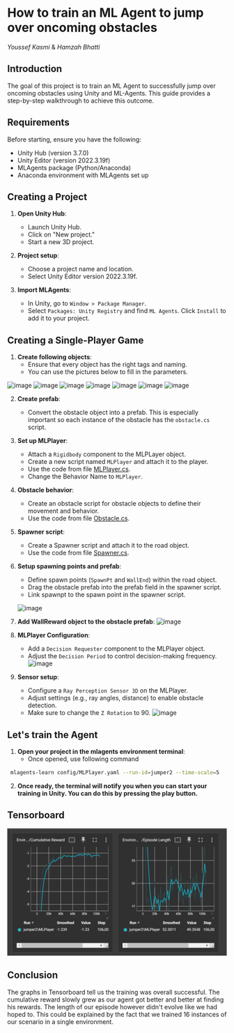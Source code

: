 # How to train an ML Agent to jump over oncoming obstacles

*Youssef Kasmi*  & *Hamzah Bhatti*

## Introduction

The goal of this project is to train an ML Agent to successfully jump over oncoming obstacles using Unity and ML-Agents. This guide provides a step-by-step walkthrough to achieve this outcome.

## Requirements

Before starting, ensure you have the following:

- Unity Hub (version 3.7.0)
- Unity Editor (version 2022.3.19f)
- MLAgents package (Python/Anaconda)
- Anaconda environment with MLAgents set up

## Creating a Project

1. **Open Unity Hub**:
   - Launch Unity Hub.
   - Click on "New project."
   - Start a new 3D project.

2. **Project setup**:
   - Choose a project name and location.
   - Select Unity Editor version 2022.3.19f.

2. **Import MLAgents**:
   - In Unity, go to `Window > Package Manager`.
   - Select `Packages: Unity Registry` and find `ML Agents`. Click `Install` to add it to your project.

## Creating a Single-Player Game

1. **Create following objects**:
   - Ensure that every object has the right tags and naming.
   - You can use the pictures below to fill in the parameters.
     
![image](https://github.com/AP-IT-GH/jumper-assignment-yfish1/assets/73119869/0689f624-79a7-4d1e-89b6-48e8b05ee213)
![image](https://github.com/AP-IT-GH/jumper-assignment-yfish1/assets/73119869/ddbe49df-2a44-4312-8c62-b63a7fc0971b)
![image](https://github.com/AP-IT-GH/jumper-assignment-yfish1/assets/73119869/efe7dcd6-867d-422e-934f-f5f827d0f08f)
![image](https://github.com/AP-IT-GH/jumper-assignment-yfish1/assets/73119869/a9110fb6-66e8-49d0-837f-c9bf7c524dfc)
![image](https://github.com/AP-IT-GH/jumper-assignment-yfish1/assets/73119869/229f1056-bda7-4866-8a80-7a827cc5c407)
![image](https://github.com/AP-IT-GH/jumper-assignment-yfish1/assets/73119869/93433ae1-4118-4182-8868-0babdaaa7098)
![image](https://github.com/AP-IT-GH/jumper-assignment-yfish1/assets/73119869/d0bad0bd-ea48-447c-a187-53d4b976f555)


2. **Create prefab**:
   - Convert the obstacle object into a prefab. This is especially important so each instance of the obstacle has the `obstacle.cs` script.

3. **Set up MLPlayer**:
   - Attach a `Rigidbody` component to the MLPLayer object.
   - Create a new script named `MLPlayer` and attach it to the player.
   - Use the code from file [MLPlayer.cs](https://github.com/AP-IT-GH/jumper-assignment-hamzahbhatti/blob/main/Assets/MLPlayer.cs).
   - Change the Behavior Name to `MLPlayer`.

4. **Obstacle behavior**:
   - Create an obstacle script for obstacle objects to define their movement and behavior.
   - Use the code from file [Obstacle.cs](https://github.com/AP-IT-GH/jumper-assignment-hamzahbhatti/blob/main/Assets/Obstacle.cs).

5. **Spawner script**:
   - Create a Spawner script and attach it to the road object.
   - Use the code from file [Spawner.cs](https://github.com/AP-IT-GH/jumper-assignment-hamzahbhatti/blob/main/Assets/Spawner.cs).

6. **Setup spawning points and prefab**:
   - Define spawn points (`SpawnPt` and `WallEnd`) within the road object.
   - Drag the obstacle prefab into the prefab field in the spawner script.
   - Link spawnpt to the spawn point in the spawner script.
   
   ![image](https://github.com/AP-IT-GH/jumper-assignment-yfish1/assets/73119869/7bba38e4-e9e8-4ffa-b703-feff3b00f91a)

7. **Add WallReward object to the obstacle prefab**:
    ![image](https://github.com/AP-IT-GH/jumper-assignment-yfish1/assets/73119869/5f040ae9-5f25-415e-95bc-c5b583d45393)

8. **MLPlayer Configuration**:
    - Add a `Decision Requester` component to the MLPlayer object.
    - Adjust the `Decision Period` to control decision-making frequency.
    ![image](https://github.com/AP-IT-GH/jumper-assignment-yfish1/assets/73119869/a59fbb28-7db0-44a3-accb-2c6998a3546b)

10. **Sensor setup**:
    - Configure a `Ray Perception Sensor 3D` on the MLPlayer.
    - Adjust settings (e.g., ray angles, distance) to enable obstacle detection.
    - Make sure to change the `Z Rotation` to 90.
    ![image](https://github.com/AP-IT-GH/jumper-assignment-yfish1/assets/73119869/1fbae6a2-c936-461c-ac92-d8117f43c6e1)


## Let's train the Agent

1. **Open your project in the mlagents environment terminal**:
   - Once opened, use following command
  ```bash
   mlagents-learn config/MLPlayer.yaml --run-id=jumper2 --time-scale=5
```

2. **Once ready, the terminal will notify you when you can start your training in Unity. You can do this by pressing the play button.**


## Tensorboard
![image](https://github.com/AP-IT-GH/jumper-assignment-hamzahbhatti/blob/main/Assets/Schermafbeelding%202024-04-26%20192740.png)
## Conclusion

The graphs in Tensorboard tell us the training was overall successful. The cumulative reward slowly grew as our agent got better and better at finding his rewards. The length of our episode however didn't evolve like we had hoped to. This could be explained by the fact that we trained 16 instances of our scenario in a single environment.
